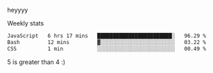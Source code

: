 heyyyy

Weekly stats
<!--START_SECTION:waka-->

```txt
JavaScript   6 hrs 17 mins   ████████████████████████░   96.29 %
Bash         12 mins         ▓░░░░░░░░░░░░░░░░░░░░░░░░   03.22 %
CSS          1 min           ░░░░░░░░░░░░░░░░░░░░░░░░░   00.49 %
```

<!--END_SECTION:waka-->
5 is greater than 4 :)
